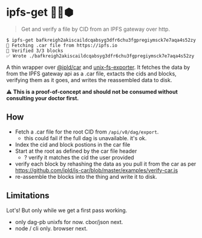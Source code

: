 # ipfs-get 📡✨⬢

> Get and verify a file by CID from an IPFS gateway over http.

```console
$ ipfs-get bafkreigh2akiscaildcqabsyg3dfr6chu3fgpregiymsck7e7aqa4s52zy
📡 Fetching .car file from https://ipfs.io
🔐 Verified 3/3 blocks
✅ Wrote ./bafkreigh2akiscaildcqabsyg3dfr6chu3fgpregiymsck7e7aqa4s52zy
```

A thin wrapper over [@ipld/car](https://github.com/ipld/js-car) and [unix-fs-exporter](https://github.com/ipfs/js-ipfs-unixfs/tree/master/packages/ipfs-unixfs-exporter). It fetches the data by from the IPFS gateway api as a .car file, extacts the cids and blocks, verifying them as it goes, and writes the reassembled data to disk.

⚠️ **This is a proof-of-concept and should not be consumed without consulting your doctor first.**

## How

- Fetch a .car file for the root CID from `/api/v0/dag/export`.
  - this could fail if the full dag is unavailable. it's ok.
- Index the cid and block postions in the car file
- Start at the root as defined by the car file header
  - ? verify it matches the cid the user provided
- verify each block by rehashing the data as you pull it from the car as per https://github.com/ipld/js-car/blob/master/examples/verify-car.js
- re-assemble the blocks into the thing and write it to disk.

## Limitations

Lot's! But only while we get a first pass working.

- only dag-pb unixfs for now. cbor/json next.
- node / cli only. browser next.
